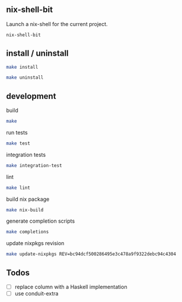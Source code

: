 ## nix-shell-bit

Launch a nix-shell for the current project.
```sh
nix-shell-bit
```

## install / uninstall

```sh
make install
```

```sh
make uninstall
```

## development

build
```sh
make
```

run tests
```sh
make test
```

integration tests
```sh
make integration-test
```

lint
```sh
make lint
```

build nix package
```sh
make nix-build
```

generate completion scripts
```sh
make completions
```

update nixpkgs revision
```sh
make update-nixpkgs REV=bc94dcf500286495e3c478a9f9322debc94c4304
```

## Todos

- [ ] replace column with a Haskell implementation
- [ ] use conduit-extra
